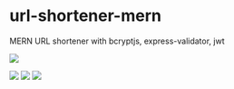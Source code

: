 # url-shortener-mern
 MERN URL shortener with bcryptjs, express-validator, jwt  
 
![](https://res.cloudinary.com/dnkftif1n/image/upload/v1608827234/projectsGitHUB/winter/2020-12-24_17-12-09_wsmjhz.png)

![](https://res.cloudinary.com/dnkftif1n/image/upload/v1608827234/projectsGitHUB/winter/2020-12-24_17-13-09_q365if.png)
![](https://res.cloudinary.com/dnkftif1n/image/upload/v1608827234/projectsGitHUB/winter/2020-12-24_17-10-23_y9hiyz.png)
![](https://res.cloudinary.com/dnkftif1n/image/upload/v1608827234/projectsGitHUB/winter/2020-12-24_17-00-44_tyj6ue.png)
